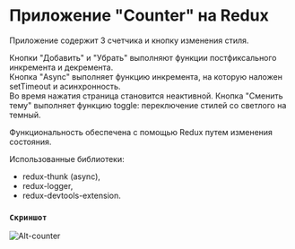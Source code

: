 # Приложение "Counter" на Redux  

Приложение содержит 3 счетчика и кнопку изменения стиля.

Кнопки "Добавить" и "Убрать" выполняют функции постфиксального инкремента и декремента.  
Кнопка "Async" выполняет функцию инкремента, на которую наложен setTimeout и асинхронность.  
Во время нажатия страница становится неактивной. Кнопка "Сменить тему" выполняет функцию toggle: переключение стилей со светлого на темный.  
  
Функциональность обеспечена с помощью Redux путем изменения состояния. 

Использованные библиотеки:  
  
- redux-thunk (async),
- redux-logger,
- redux-devtools-extension.

### `Скриншот`  

![Alt-counter](https://s10.gifyu.com/images/Counter.gif "counter")
